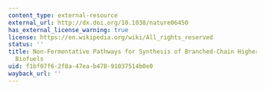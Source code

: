 ```yaml
---
content_type: external-resource
external_url: http://dx.doi.org/10.1038/nature06450
has_external_license_warning: true
license: https://en.wikipedia.org/wiki/All_rights_reserved
status: ''
title: Non-Fermentative Pathways for Synthesis of Branched-Chain Higher Alcohols as
  Biofuels
uid: f1bf07f6-2f8a-47ea-b478-91037514b0e0
wayback_url: ''
---
```


